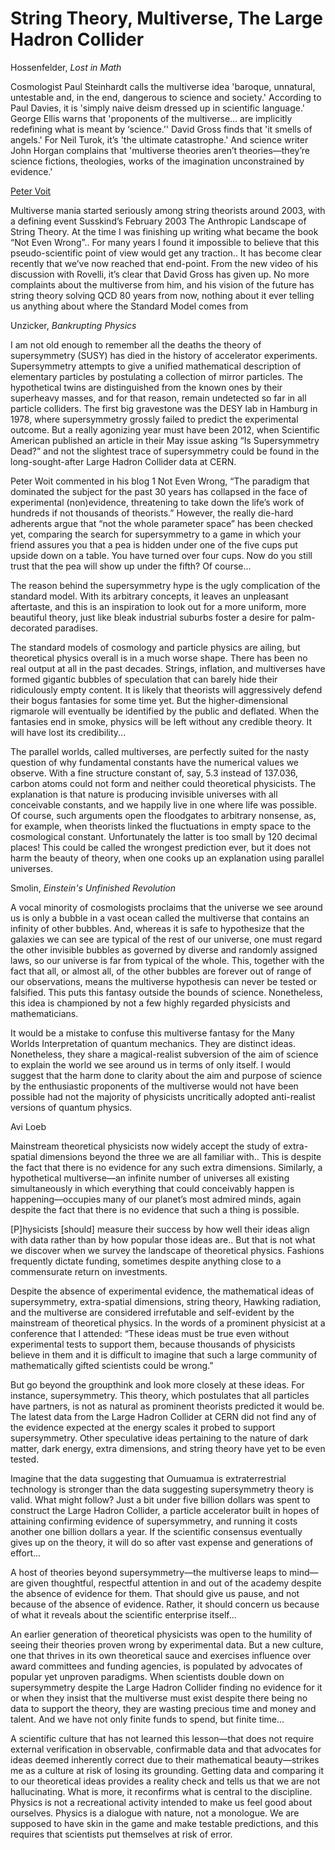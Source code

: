 # String Theory, Multiverse, The Large Hadron Collider

Hossenfelder, *Lost in Math*

Cosmologist Paul Steinhardt calls the multiverse idea 'baroque,
unnatural, untestable and, in the end, dangerous to science and
society.' According to Paul Davies, it is 'simply naive deism dressed
up in scientific language.' George Ellis warns that 'proponents of the
multiverse… are implicitly redefining what is meant by ‘science.’'
David Gross finds that 'it smells of angels.' For Neil Turok, it’s
'the ultimate catastrophe.' And science writer John Horgan complains
that 'multiverse theories aren’t theories—they’re science fictions,
theologies, works of the imagination unconstrained by evidence.'

[Peter Voit](https://www.math.columbia.edu/~woit/wordpress/?p=12604)

Multiverse mania started seriously among string theorists around 2003,
with a defining event Susskind’s February 2003 The Anthropic Landscape
of String Theory. At the time I was finishing up writing what became
the book “Not Even Wrong”.. For many years I found it impossible to
believe that this pseudo-scientific point of view would get any
traction.. It has become clear recently that we’ve now reached that
end-point. From the new video of his discussion with Rovelli, it’s
clear that David Gross has given up. No more complaints about the
multiverse from him, and his vision of the future has string theory
solving QCD 80 years from now, nothing about it ever telling us
anything about where the Standard Model comes from

Unzicker, *Bankrupting Physics*

I am not old enough to remember all the deaths the theory of
supersymmetry (SUSY) has died in the history of accelerator
experiments. Supersymmetry attempts to give a unified mathematical
description of elementary particles by postulating a collection of
mirror particles. The hypothetical twins are distinguished from the
known ones by their superheavy masses, and for that reason, remain
undetected so far in all particle colliders. The first big gravestone
was the DESY lab in Hamburg in 1978, where supersymmetry grossly
failed to predict the experimental outcome. But a really agonizing
year must have been 2012, when Scientific American published an
article in their May issue asking “Is Supersymmetry Dead?” and not the
slightest trace of supersymmetry could be found in the
long-sought-after Large Hadron Collider data at CERN.

Peter Woit commented in his blog 1 Not Even Wrong, “The paradigm that
dominated the subject for the past 30 years has collapsed in the face
of experimental (non)evidence, threatening to take down the life’s
work of hundreds if not thousands of theorists.” However, the really
die-hard adherents argue that “not the whole parameter space” has been
checked yet, comparing the search for supersymmetry to a game in which
your friend assures you that a pea is hidden under one of the five
cups put upside down on a table. You have turned over four cups. Now
do you still trust that the pea will show up under the fifth?  Of
course...

The reason behind the supersymmetry hype is the ugly complication of
the standard model. With its arbitrary concepts, it leaves an
unpleasant aftertaste, and this is an inspiration to look out for a
more uniform, more beautiful theory, just like bleak industrial
suburbs foster a desire for palm-decorated paradises.

The standard models of cosmology and particle physics are ailing, but
theoretical physics overall is in a much worse shape. There has been
no real output at all in the past decades. Strings, inflation, and
multiverses have formed gigantic bubbles of speculation that can
barely hide their ridiculously empty content. It is likely that
theorists will aggressively defend their bogus fantasies for some time
yet. But the higher-dimensional rigmarole will eventually be
identified by the public and deflated. When the fantasies end in
smoke, physics will be left without any credible theory. It will have
lost its credibility...

The parallel worlds, called multiverses, are perfectly suited for the
nasty question of why fundamental constants have the numerical values
we observe.  With a fine structure constant of, say, 5.3 instead of
137.036, carbon atoms could not form and neither could theoretical
physicists. The explanation is that nature is producing invisible
universes with all conceivable constants, and we happily live in one
where life was possible. Of course, such arguments open the floodgates
to arbitrary nonsense, as, for example, when theorists linked the
fluctuations in empty space to the cosmological
constant. Unfortunately the latter is too small by 120 decimal places!
This could be called the wrongest prediction ever, but it does not
harm the beauty of theory, when one cooks up an explanation using
parallel universes.

Smolin, *Einstein's Unfinished Revolution*

A vocal minority of cosmologists proclaims that the universe we see
around us is only a bubble in a vast ocean called the multiverse that
contains an infinity of other bubbles. And, whereas it is safe to
hypothesize that the galaxies we can see are typical of the rest of
our universe, one must regard the other invisible bubbles as governed
by diverse and randomly assigned laws, so our universe is far from
typical of the whole. This, together with the fact that all, or almost
all, of the other bubbles are forever out of range of our
observations, means the multiverse hypothesis can never be tested or
falsified. This puts this fantasy outside the bounds of
science. Nonetheless, this idea is championed by not a few highly
regarded physicists and mathematicians.

It would be a mistake to confuse this multiverse fantasy for the Many
Worlds Interpretation of quantum mechanics. They are distinct ideas.
Nonetheless, they share a magical-realist subversion of the aim of
science to explain the world we see around us in terms of only
itself. I would suggest that the harm done to clarity about the aim
and purpose of science by the enthusiastic proponents of the
multiverse would not have been possible had not the majority of
physicists uncritically adopted anti-realist versions of quantum
physics.

Avi Loeb

Mainstream theoretical physicists now widely accept the study of
extra-spatial dimensions beyond the three we are all familiar with..
This is despite the fact that there is no evidence for any such extra
dimensions. Similarly, a hypothetical multiverse—an infinite number of
universes all existing simultaneously in which everything that could
conceivably happen is happening—occupies many of our planet’s most
admired minds, again despite the fact that there is no evidence that
such a thing is possible.

[P]hysicists [should] measure their success by how well their ideas
align with data rather than by how popular those ideas are.. But that
is not what we discover when we survey the landscape of theoretical
physics.  Fashions frequently dictate funding, sometimes despite
anything close to a commensurate return on investments.

Despite the absence of experimental evidence, the mathematical ideas
of supersymmetry, extra-spatial dimensions, string theory, Hawking
radiation, and the multiverse are considered irrefutable and
self-evident by the mainstream of theoretical physics. In the words of
a prominent physicist at a conference that I attended: “These ideas
must be true even without experimental tests to support them, because
thousands of physicists believe in them and it is difficult to imagine
that such a large community of mathematically gifted scientists could
be wrong.”

But go beyond the groupthink and look more closely at these ideas. For
instance, supersymmetry. This theory, which postulates that all
particles have partners, is not as natural as prominent theorists
predicted it would be. The latest data from the Large Hadron Collider
at CERN did not find any of the evidence expected at the energy scales
it probed to support supersymmetry.  Other speculative ideas
pertaining to the nature of dark matter, dark energy, extra
dimensions, and string theory have yet to be even tested.

Imagine that the data suggesting that Oumuamua is extraterrestrial
technology is stronger than the data suggesting supersymmetry theory
is valid. What might follow? Just a bit under five billion dollars was
spent to construct the Large Hadron Collider, a particle accelerator
built in hopes of attaining confirming evidence of supersymmetry, and
running it costs another one billion dollars a year. If the scientific
consensus eventually gives up on the theory, it will do so after vast
expense and generations of effort...

A host of theories beyond supersymmetry—the multiverse leaps to mind—
are given thoughtful, respectful attention in and out of the academy
despite the absence of evidence for them. That should give us pause,
and not because of the absence of evidence. Rather, it should concern
us because of what it reveals about the scientific enterprise itself...

An earlier generation of theoretical physicists was open to the
humility of seeing their theories proven wrong by experimental
data. But a new culture, one that thrives in its own theoretical sauce
and exercises influence over award committees and funding agencies, is
populated by advocates of popular yet unproven paradigms. When
scientists double down on supersymmetry despite the Large Hadron
Collider finding no evidence for it or when they insist that the
multiverse must exist despite there being no data to support the
theory, they are wasting precious time and money and talent. And we
have not only finite funds to spend, but finite time...

A scientific culture that has not learned this lesson—that does not
require external verification in observable, confirmable data and that
advocates for ideas deemed inherently correct due to their
mathematical beauty—strikes me as a culture at risk of losing its
grounding. Getting data and comparing it to our theoretical ideas
provides a reality check and tells us that we are not
hallucinating. What is more, it reconfirms what is central to the
discipline.  Physics is not a recreational activity intended to make
us feel good about ourselves. Physics is a dialogue with nature, not a
monologue. We are supposed to have skin in the game and make testable
predictions, and this requires that scientists put themselves at risk
of error.

